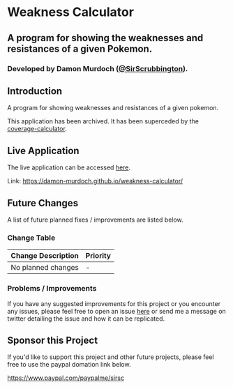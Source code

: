 # Weakness Calculator
## A program for showing the weaknesses and resistances of a given Pokemon.
### Developed by Damon Murdoch ([@SirScrubbington](https://twitter.com/SirScrubbington)).

## Introduction
A program for showing weaknesses and resistances of a given pokemon.

This application has been archived. It has been superceded by the 
[coverage-calculator](https://github.com/damon-murdoch/coverage-calculator).

## Live Application
The live application can be accessed [here](https://damon-murdoch.github.io/weakness-calculator/).

Link: https://damon-murdoch.github.io/weakness-calculator/

## Future Changes
A list of future planned fixes / improvements are listed below.

### Change Table
| Change Description | Priority |
| ------------------ | -------- |
| No planned changes | -        |

### Problems / Improvements
If you have any suggested improvements for this project or you encounter any issues, please feel free to open an issue [here](https://damon-murdoch.github.io/issues) or send me a message on twitter detailing the issue and how it can be replicated.

## Sponsor this Project
If you'd like to support this project and other future projects, 
please feel free to use the paypal domation link below.

https://www.paypal.com/paypalme/sirsc
